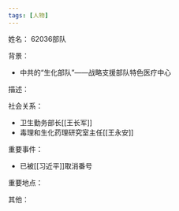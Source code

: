 ```yaml
---
tags: [人物]
---
```


姓名：
62036部队

背景：
- 中共的“生化部队”——战略支援部队特色医疗中心

描述：

社会关系：
- 卫生勤务部长[[王长军]]
- 毒理和生化药理研究室主任[[王永安]]

重要事件：
- 已被[[习近平]]取消番号

重要地点：

其他：
